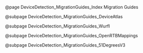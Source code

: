 @page DeviceDetection_MigrationGuides_Index Migration Guides

@subpage DeviceDetection_MigrationGuides_DeviceAtlas

@subpage DeviceDetection_MigrationGuides_Wurfl

@subpage DeviceDetection_MigrationGuides_OpenRTBMappings

@subpage DeviceDetection_MigrationGuides_51DegreesV3